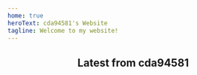 ```yaml
---
home: true
heroText: cda94581's Website
tagline: Welcome to my website!
---
```

<h2 style="text-align:center">Latest from cda94581</h2>
<YouTubeVideo id="p8YdmCviBh0" />
<TwitchChannel id="cda94581" />
<TwitterFollow id="cda94581" />
<TwitterTimeline id="cda94581" />
<YouTubeVideo id="ry5WhrjdXiU" />